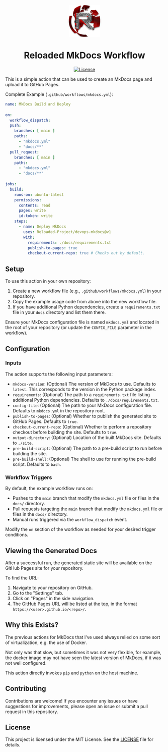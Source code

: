 <div align="center">
  <a href="https://github.com/Reloaded-Project/reloaded-templates-rust" target="_blank">
    <img src="assets/reloaded-logo.png" alt="reloaded Logo" width="100"/>
  </a>

  <h1 align="center">Reloaded MkDocs Workflow</h1>

  <p>
    <a href="LICENSE">
      <img src="https://img.shields.io/badge/License-MIT-blue.svg" alt="License">
    </a>
  </p>
</div>

This is a simple action that can be used to create an MkDocs page and upload it to GitHub Pages.

Complete Example (`.github/workflows/mkdocs.yml`):

```yaml
name: MkDocs Build and Deploy

on:
  workflow_dispatch:
  push:
    branches: [ main ]
    paths:
      - "mkdocs.yml"
      - "docs/**"
  pull_request:
    branches: [ main ]
    paths:
      - "mkdocs.yml"
      - "docs/**"

jobs:
  build:
    runs-on: ubuntu-latest
    permissions:
      contents: read
      pages: write
      id-token: write
    steps:
      - name: Deploy MkDocs
        uses: Reloaded-Project/devops-mkdocs@v1
        with:
          requirements: ./docs/requirements.txt
          publish-to-pages: true
          checkout-current-repo: true # Checks out by default.
```

## Setup

To use this action in your own repository:

1. Create a new workflow file (e.g., `.github/workflows/mkdocs.yml`) in your repository.
2. Copy the example usage code from above into the new workflow file.
3. If you have additional Python dependencies, create a `requirements.txt` file in your `docs` directory and list them there. 

Ensure your MkDocs configuration file is named `mkdocs.yml` and located in the root of your
repository (or update the `CONFIG_FILE` parameter in the workflow).

## Configuration

### Inputs

The action supports the following input parameters:

- `mkdocs-version`: (Optional) The version of MkDocs to use. Defaults to `latest`. This corresponds to the version in the Python package index.
- `requirements`: (Optional) The path to a `requirements.txt` file listing additional Python dependencies. Defaults to `./docs/requirements.txt`.
- `config-file`: (Optional) The path to your MkDocs configuration file. Defaults to `mkdocs.yml` in the repository root.
- `publish-to-pages`: (Optional) Whether to publish the generated site to GitHub Pages. Defaults to `true`.
- `checkout-current-repo`: (Optional) Whether to perform a repository checkout before building the site. Defaults to `true`.
- `output-directory`: (Optional) Location of the built MkDocs site. Defaults to `./site`.
- `pre-build-script`: (Optional) The path to a pre-build script to run before building the site.
- `pre-build-shell`: (Optional) The shell to use for running the pre-build script. Defaults to `bash`.

### Workflow Triggers

By default, the example workflow runs on:

- Pushes to the `main` branch that modify the `mkdocs.yml` file or files in the `docs/` directory. 
- Pull requests targeting the `main` branch that modify the `mkdocs.yml` file or files in the `docs/` directory.
- Manual runs triggered via the `workflow_dispatch` event.

Modify the `on` section of the workflow as needed for your desired trigger conditions.

## Viewing the Generated Docs

After a successful run, the generated static site will be available on the GitHub Pages site for your repository. 

To find the URL:

1. Navigate to your repository on GitHub.
2. Go to the "Settings" tab.
3. Click on "Pages" in the side navigation.
4. The GitHub Pages URL will be listed at the top, in the format `https://<user>.github.io/<repo>/`.

## Why this Exists?

The previous actions for MkDocs that I've used always relied on some sort of virtualization,
e.g. the use of Docker.

Not only was that slow, but sometimes it was not very flexible, for example, the docker
image may not have seen the latest version of MkDocs, if it was not well configured.

This action directly invokes `pip` and `python` on the host machine.

## Contributing

Contributions are welcome! If you encounter any issues or have suggestions for improvements,
please open an issue or submit a pull request in this repository.

## License

This project is licensed under the MIT License. See the [LICENSE](LICENSE) file for details.